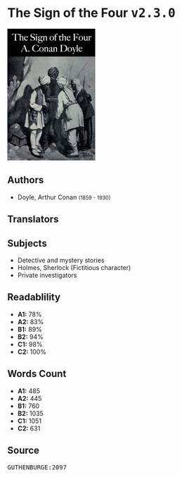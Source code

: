 # The Sign of the Four <kbd>v2.3.0</kbd>

![](./cover.medium.jpg "")

## Authors


 - Doyle, Arthur Conan <small>(1859 - 1930)</small>

## Translators



## Subjects


 - Detective and mystery stories
 - Holmes, Sherlock (Fictitious character)
 - Private investigators

## Readablility


 - **A1:** 78%
 - **A2:** 83%
 - **B1:** 89%
 - **B2:** 94%
 - **C1:** 98%
 - **C2:** 100%

## Words Count


 - **A1:** 485
 - **A2:** 445
 - **B1:** 760
 - **B2:** 1035
 - **C1:** 1051
 - **C2:** 631

## Source


<kbd>GUTHENBURGE:2097</kbd>
